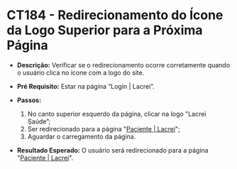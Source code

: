 # CT184 - Redirecionamento do Ícone da Logo Superior para a Próxima Página

- **Descrição:** Verificar se o redirecionamento ocorre corretamente quando o usuário clica no ícone com a logo do site.

- **Pré Requisito:** Estar na página “Login | Lacrei”.

- **Passos:**
    1. No canto superior esquerdo da página, clicar na logo "Lacrei Saúde”;
    2. Ser redirecionado para a página "[Paciente | Lacrei](https://paciente.lacreisaude.com.br/pos-cadastro/cadastro-finalizado/)";
    3. Aguardar o carregamento da página.
    
- **Resultado Esperado:** O usuário será redirecionado para a página "[Paciente | Lacrei](https://paciente.lacreisaude.com.br/pos-cadastro/cadastro-finalizado/)".